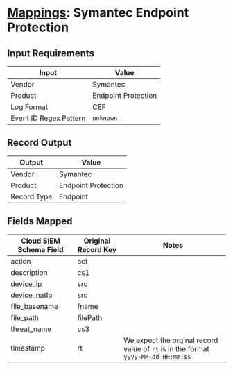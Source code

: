 # [Mappings](README.md): Symantec Endpoint Protection

## Input Requirements

|Input|Value|
|-----|-----|
|Vendor|Symantec|
|Product|Endpoint Protection|
|Log Format|CEF|
|Event ID Regex Pattern|`unknown`|

## Record Output

|Output|Value|
|------|-----|
|Vendor|Symantec|
|Product|Endpoint Protection|
|Record Type|Endpoint|

## Fields Mapped

|Cloud SIEM Schema Field|Original Record Key|Notes|
|-----------------------|-------------------|-----|
|action|act||
|description|cs1||
|device_ip|src||
|device_natIp|src||
|file_basename|fname||
|file_path|filePath||
|threat_name|cs3||
|timestamp|rt|We expect the orginal record value of `rt` is in the format `yyyy-MM-dd HH:mm:ss`|

